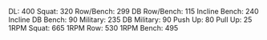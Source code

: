 DL: 400
 Squat: 320
 Row/Bench: 299
 DB Row/Bench: 115
 Incline Bench: 240
 Incline DB Bench: 90
 Military: 235
 DB Military: 90
 Push Up: 80
 Pull Up: 25
 1RPM Squat: 665
 1RPM Row: 530
 1RPM Bench: 495
